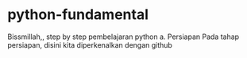 # python-fundamental
Bissmillah,,
step by step pembelajaran python
a. Persiapan
Pada tahap persiapan, disini kita diperkenalkan dengan github

